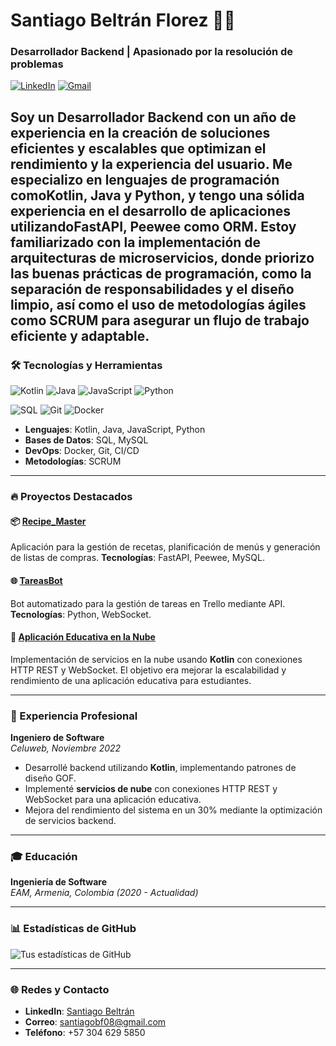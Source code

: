 # Santiago Beltrán Florez 👨‍💻

### Desarrollador Backend | Apasionado por la resolución de problemas

[![LinkedIn](https://img.shields.io/badge/LinkedIn-blue?style=for-the-badge&logo=linkedin)](https://www.linkedin.com/in/santiago-beltran) [![Gmail](https://img.shields.io/badge/Gmail-red?style=for-the-badge&logo=gmail&logoColor=white)](mailto:santiagobf08@gmail.com)

Soy un **Desarrollador Backend** con un año de experiencia en la creación de soluciones eficientes y escalables que optimizan el rendimiento y la experiencia del usuario. Me especializo en lenguajes de programación como**Kotlin**, **Java** y **Python**, y tengo una sólida experiencia en el desarrollo de aplicaciones utilizando**FastAPI**, **Peewee** como ORM. Estoy familiarizado con la implementación de arquitecturas de microservicios, donde priorizo las buenas prácticas de programación, como la separación de responsabilidades y el diseño limpio, así como el uso de metodologías ágiles como SCRUM para asegurar un flujo de trabajo eficiente y adaptable.
---

### 🛠️ Tecnologías y Herramientas
![Kotlin](https://img.shields.io/badge/Kotlin-0095D5?style=for-the-badge&logo=kotlin&logoColor=white)
![Java](https://img.shields.io/badge/Java-ED8B00?style=for-the-badge&logo=java&logoColor=white)
![JavaScript](https://img.shields.io/badge/JavaScript-F7DF1E?style=for-the-badge&logo=javascript&logoColor=black)
![Python](https://img.shields.io/badge/Python-FFD43B?style=for-the-badge&logo=python&logoColor=blue)

![SQL](https://img.shields.io/badge/SQL-4479A1?style=for-the-badge&logo=sql&logoColor=white)
![Git](https://img.shields.io/badge/Git-F05032?style=for-the-badge&logo=git&logoColor=white)
![Docker](https://img.shields.io/badge/Docker-2496ED?style=for-the-badge&logo=docker&logoColor=white)

- **Lenguajes**: Kotlin, Java, JavaScript, Python
- **Bases de Datos**: SQL, MySQL
- **DevOps**: Docker, Git, CI/CD
- **Metodologías**: SCRUM

---

### 🔥 Proyectos Destacados

#### 📦 [Recipe_Master](https://github.com/santiagoBeltranF/recipe_master)
Aplicación para la gestión de recetas, planificación de menús y generación de listas de compras. **Tecnologías**: FastAPI, Peewee, MySQL.

#### 🌐 [TareasBot](https://github.com/santiagoBeltranF/tareas_bot)
Bot automatizado para la gestión de tareas en Trello mediante API. **Tecnologías**: Python, WebSocket.

#### 🚀 [Aplicación Educativa en la Nube](https://github.com/santiagoBeltranF/educational_app)
Implementación de servicios en la nube usando **Kotlin** con conexiones HTTP REST y WebSocket. El objetivo era mejorar la escalabilidad y rendimiento de una aplicación educativa para estudiantes.

---

### 💼 Experiencia Profesional

**Ingeniero de Software**  
_Celuweb, Noviembre 2022_  
- Desarrollé backend utilizando **Kotlin**, implementando patrones de diseño GOF.
- Implementé **servicios de nube** con conexiones HTTP REST y WebSocket para una aplicación educativa.
- Mejora del rendimiento del sistema en un 30% mediante la optimización de servicios backend.

---

### 🎓 Educación

**Ingeniería de Software**  
_EAM, Armenia, Colombia (2020 - Actualidad)_  

---

### 📊 Estadísticas de GitHub

![Tus estadísticas de GitHub](https://github-readme-stats.vercel.app/api?username=santiagoBeltranF&show_icons=true&theme=radical)

---

### 🌐 Redes y Contacto
- **LinkedIn**: [Santiago Beltrán](https://www.linkedin.com/in/santiago-beltran)
- **Correo**: santiagobf08@gmail.com
- **Teléfono**: +57 304 629 5850



